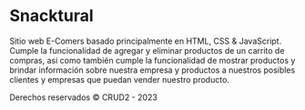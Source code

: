 # Snacktural

Sitio web E-Comers basado principalmente en HTML, CSS & JavaScript.
    Cumple la funcionalidad de agregar y eliminar productos de un carrito de compras, asi como también
    cumple la funcionalidad de mostrar productos y brindar información sobre nuestra empresa y productos
    a nuestros posibles clientes y empresas que puedan vender nuestro producto.


Derechos reservados &copy; CRUD2 - 2023

